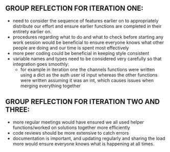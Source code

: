 ## GROUP REFLECTION FOR ITERATION ONE:
- need to consider the sequence of features earlier on to appropriately distribute our effort and ensure earlier functions are completed in their entirety earlier on.
- procedures regarding what to do and what to check before starting any work session would be beneficial to ensure everyone knows what other people are doing and our time is spent most effectively
- more peer coding could be beneficial in keeping style consistent
- variable names and types need to be considered very carefully so that integration goes smoothly:
    - for example in iteration one the channels functions were written using a dict as the auth user id input whereas the other functions were written assuming it was an int, which causes issues when merging everything together

## GROUP REFLECTION FOR ITERATION TWO AND THREE:
- more regular meetings would have ensured we all used helper functions/worked on solutions together more efficiently
- code reviews should be more extensive to catch errors
- documentation is important, and updating regularly and sharing the load more would ensure everyone knows what is happening at all times.
          